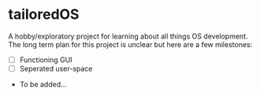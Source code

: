 # tailoredOS

A hobby/exploratory project for learning about all things OS development. The long term plan
for this project is unclear but here are a few milestones:

- [ ] Functioning GUI
- [ ] Seperated user-space
- To be added...
